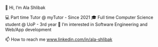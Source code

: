 👋 Hi, I’m Ala Shlibak

💻 Part time Tutor @ myTutor - Since 2021
🎓 Full time Computer Science student @ UoP - 3rd year
👀 I’m interested in Software Engineering and Web/App development

📫 How to reach me www.linkedin.com/in/ala-shlibak

<!---
UP2026661/UP2026661 is a ✨ special ✨ repository because its `README.md` (this file) appears on your GitHub profile.
You can click the Preview link to take a look at your changes.
--->
